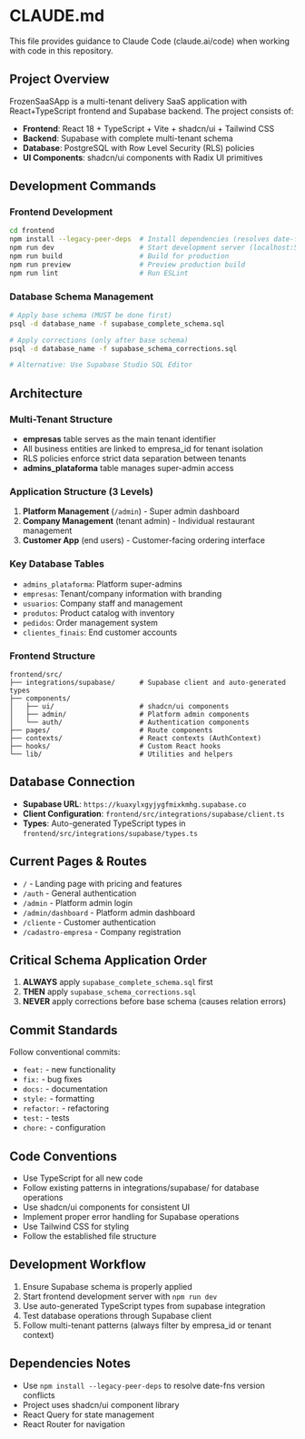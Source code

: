 # CLAUDE.md

This file provides guidance to Claude Code (claude.ai/code) when working with code in this repository.

## Project Overview

FrozenSaaSApp is a multi-tenant delivery SaaS application with React+TypeScript frontend and Supabase backend. The project consists of:

- **Frontend**: React 18 + TypeScript + Vite + shadcn/ui + Tailwind CSS
- **Backend**: Supabase with complete multi-tenant schema
- **Database**: PostgreSQL with Row Level Security (RLS) policies
- **UI Components**: shadcn/ui components with Radix UI primitives

## Development Commands

### Frontend Development
```bash
cd frontend
npm install --legacy-peer-deps  # Install dependencies (resolves date-fns conflicts)
npm run dev                     # Start development server (localhost:5173)
npm run build                   # Build for production
npm run preview                 # Preview production build
npm run lint                    # Run ESLint
```

### Database Schema Management
```bash
# Apply base schema (MUST be done first)
psql -d database_name -f supabase_complete_schema.sql

# Apply corrections (only after base schema)
psql -d database_name -f supabase_schema_corrections.sql

# Alternative: Use Supabase Studio SQL Editor
```

## Architecture

### Multi-Tenant Structure
- **empresas** table serves as the main tenant identifier
- All business entities are linked to empresa_id for tenant isolation
- RLS policies enforce strict data separation between tenants
- **admins_plataforma** table manages super-admin access

### Application Structure (3 Levels)
1. **Platform Management** (`/admin`) - Super admin dashboard
2. **Company Management** (tenant admin) - Individual restaurant management
3. **Customer App** (end users) - Customer-facing ordering interface

### Key Database Tables
- `admins_plataforma`: Platform super-admins
- `empresas`: Tenant/company information with branding
- `usuarios`: Company staff and management
- `produtos`: Product catalog with inventory
- `pedidos`: Order management system
- `clientes_finais`: End customer accounts

### Frontend Structure
```
frontend/src/
├── integrations/supabase/      # Supabase client and auto-generated types
├── components/
│   ├── ui/                     # shadcn/ui components
│   ├── admin/                  # Platform admin components
│   └── auth/                   # Authentication components
├── pages/                      # Route components
├── contexts/                   # React contexts (AuthContext)
├── hooks/                      # Custom React hooks
└── lib/                        # Utilities and helpers
```

## Database Connection

- **Supabase URL**: `https://kuaxylxgyjygfmixkmhg.supabase.co`
- **Client Configuration**: `frontend/src/integrations/supabase/client.ts`
- **Types**: Auto-generated TypeScript types in `frontend/src/integrations/supabase/types.ts`

## Current Pages & Routes

- `/` - Landing page with pricing and features
- `/auth` - General authentication
- `/admin` - Platform admin login
- `/admin/dashboard` - Platform admin dashboard
- `/cliente` - Customer authentication
- `/cadastro-empresa` - Company registration

## Critical Schema Application Order

1. **ALWAYS** apply `supabase_complete_schema.sql` first
2. **THEN** apply `supabase_schema_corrections.sql`
3. **NEVER** apply corrections before base schema (causes relation errors)

## Commit Standards

Follow conventional commits:
- `feat:` - new functionality
- `fix:` - bug fixes
- `docs:` - documentation
- `style:` - formatting
- `refactor:` - refactoring
- `test:` - tests
- `chore:` - configuration

## Code Conventions

- Use TypeScript for all new code
- Follow existing patterns in integrations/supabase/ for database operations
- Use shadcn/ui components for consistent UI
- Implement proper error handling for Supabase operations
- Use Tailwind CSS for styling
- Follow the established file structure

## Development Workflow

1. Ensure Supabase schema is properly applied
2. Start frontend development server with `npm run dev`
3. Use auto-generated TypeScript types from supabase integration
4. Test database operations through Supabase client
5. Follow multi-tenant patterns (always filter by empresa_id or tenant context)

## Dependencies Notes

- Use `npm install --legacy-peer-deps` to resolve date-fns version conflicts
- Project uses shadcn/ui component library
- React Query for state management
- React Router for navigation